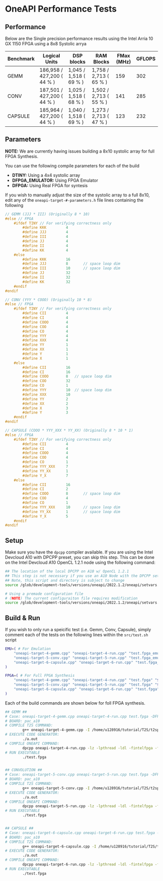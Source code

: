 # OneAPI Performance Tests

## Performance

Below are the Single precision performance results using the Intel Arria 10 GX 1150 FPGA using a 8x8 Systolic arrya

| Benchmark | Logical Units              | DSP blocks             | RAM Blocks             | FMax (MHz) | GFLOPS |
| --------- | -------------------------- | ---------------------- | ---------------------- | ---------- | ------ |
| GEMM      | 186,958 / 427,200 ( 44 % ) | 1,045 / 1,518 ( 69 % ) | 1,758 / 2,713 ( 65 % ) | 159        | 302    |
| CONV      | 187,501 / 427,200 ( 44 % ) | 1,025 / 1,518 ( 68 % ) | 1,502 / 2,713 ( 55 % ) | 141        | 285    |
| CAPSULE   | 185,964 / 427,200 ( 44 % ) | 1,040 / 1,518 ( 69 % ) | 1,273 / 2,713 ( 47 % ) | 123        | 232    |

## Parameters

**NOTE:** We are currently having issues building a 8x10 systolic array for full FPGA Synthesis.

You can use the following compile parameters for each of the build

- **DTINY:** Using a 4x4 systolic array
- **DFPGA_EMULATOR:** Using FPGA Emulator 
- **DFPGA:** Using Real FPGA for syntesis

If you wish to manually adjust the size of the systolic array to a full 8x10, 
edit any of the `oneapi-target-#-parameters.h` file lines containing the following 

```c++
// GEMM (JJJ * III) (Originally 8 * 10) 
#else // FPGA
    #ifdef TINY // For verifying correctness only
        #define KKK         4
        #define JJJ         4
        #define III         4
        #define JJ          4
        #define II          4
        #define KK          4
    #else
        #define KKK         16 
        #define JJJ         8       // space loop dim
        #define III         10      // space loop dim
        #define JJ          32    
        #define II          32
        #define KK          32
    #endif
#endif

// CONV (YYY * COOO) (Originally 10 * 8)
#else // FPGA
    #ifdef TINY // For verifying correctness only
        #define CII         4
        #define CI          4
        #define COOO        4
        #define COO         4
        #define CO          4
        #define YYY         4
        #define XXX         4
        #define YY          1
        #define XX          1
        #define Y           1
        #define X           1
    #else
        #define CII         16
        #define CI          16
        #define COOO        8   // space loop dim
        #define COO         32
        #define CO          1
        #define YYY         10  // space loop dim
        #define XXX         10
        #define YY          2
        #define XX          2
        #define X           3
        #define Y           3
    #endif
#endif

// CAPSULE (COOO * YYY_XXX * YY_XX) (Originally 8 * 10 * 1)
#else // FPGA
    #ifdef TINY // For verifying correctness only
        #define CII         4
        #define CI          4
        #define COOO        4
        #define COO         4
        #define CO          1
        #define YYY_XXX     7
        #define YY_XX       1
        #define Y_X         7
    #else
        #define CII         16
        #define CI          2
        #define COOO        8       // space loop dim
        #define COO         4
        #define CO          1
        #define YYY_XXX     10      // space loop dim
        #define YY_XX       1       // space loop dim
        #define Y_X         5
    #endif
#endif

```



## Setup

Make sure you have the `dpcpp` compiler available. If you are using the Intel Devcloud A10 with DPCPP preset, you can skip this step.
This can be done on the Intel Devcloud A10 OpenCL 1.2.1 node using the following command:
```bash
## The location of the local DPCPP on A10 w/ OpenCL 1.2.1
## This step is not necessary if you use an A10 Node with the DPCPP setup
## Note, this script and directory is subject to change
source /glob/development-tools/versions/oneapi/2022.1.2/oneapi/setvars.sh

# Using a premade configuration file
# (NOTE) The current configuraiton file requires modification
source /glob/development-tools/versions/oneapi/2022.1.2/oneapi/setvars.sh --config="${T2S_PATH}/oneapi_config.txt" 
```


## Build & Run

If you wish to only run a speicific test (i.e. Gemm, Conv, Capsule), simply comment each of the tests on the following lines 
within the `src/test.sh` script

```bash
EMU=( # For Emulation
    "oneapi-target-4-gemm.cpp" "oneapi-target-4-run.cpp" "test.fpga_emu" "$EMU_DEFINES"
    "oneapi-target-5-conv.cpp" "oneapi-target-5-run.cpp" "test.fpga_emu" "$EMU_DEFINES"
    "oneapi-target-6-capsule.cpp" "oneapi-target-6-run.cpp" "test.fpga_emu" "$EMU_DEFINES"
)

FPGA=( # For Full FPGA Synthesis 
    "oneapi-target-4-gemm.cpp" "oneapi-target-4-run.cpp" "test.fpga" "$FPGA_DEFINES"
    "oneapi-target-5-conv.cpp" "oneapi-target-5-run.cpp" "test.fpga" "$FPGA_DEFINES"
    "oneapi-target-6-capsule.cpp" "oneapi-target-6-run.cpp" "test.fpga" "$FPGA_DEFINES"
)
```


Each of the build commands are shown below for foll FPGA synthesis.

```bash
## GEMM ##
# Case: oneapi-target-4-gemm.cpp oneapi-target-4-run.cpp test.fpga -DFPGA
# BOARD: pac_a10
# COMPILE T2S COMMAND:
        g++ oneapi-target-4-gemm.cpp -I /home/u128916/tutorial/T2S/t2sp_OneAPI_private/t2s/src/ -I /home/u128916/tutorial/T2S/t2sp_OneAPI_private/t2s/tests/correctness/util  -I /home/u128916/tutorial/T2S/t2sp_OneAPI_private/Halide/include -L /home/u128916/tutorial/T2S/t2sp_OneAPI_private/Halide/bin -lz -lpthread -ldl -std=c++11 -lHalide -DFPGA 
# EXECUTE CODE GENERATOR:
        ./a.out
# COMPILE ONEAPI COMMAND: 
        dpcpp oneapi-target-4-run.cpp -lz -lpthread -ldl -fintelfpga -fsycl -fsycl-device-code-split=off -DFPGA  -Xshardware -Xsboard=intel_a10gx_pac:pac_a10 -o ./test.fpga -reuse-exe=./test.fpga
# RUN EXECUTABLE
        ./test.fpga


## CONVOLUTION ##
# Case: oneapi-target-5-conv.cpp oneapi-target-5-run.cpp test.fpga -DFPGA
# BOARD: pac_a10
# COMPILE T2S COMMAND:
        g++ oneapi-target-5-conv.cpp -I /home/u128916/tutorial/T2S/t2sp_OneAPI_private/t2s/src/ -I /home/u128916/tutorial/T2S/t2sp_OneAPI_private/t2s/tests/correctness/util  -I /home/u128916/tutorial/T2S/t2sp_OneAPI_private/Halide/include -L /home/u128916/tutorial/T2S/t2sp_OneAPI_private/Halide/bin -lz -lpthread -ldl -std=c++11 -lHalide -DFPGA 
# EXECUTE CODE GENERATOR:
        ./a.out
# COMPILE ONEAPI COMMAND: 
        dpcpp oneapi-target-5-run.cpp -lz -lpthread -ldl -fintelfpga -fsycl -fsycl-device-code-split=off -DFPGA  -Xshardware -Xsboard=intel_a10gx_pac:pac_a10 -o ./test.fpga -reuse-exe=./test.fpga
# RUN EXECUTABLE
        ./test.fpga


## CAPSULE ##
# Case: oneapi-target-6-capsule.cpp oneapi-target-6-run.cpp test.fpga -DFPGA
# BOARD: pac_a10
# COMPILE T2S COMMAND:
        g++ oneapi-target-6-capsule.cpp -I /home/u128916/tutorial/T2S/t2sp_OneAPI_private/t2s/src/ -I /home/u128916/tutorial/T2S/t2sp_OneAPI_private/t2s/tests/correctness/util  -I /home/u128916/tutorial/T2S/t2sp_OneAPI_private/Halide/include -L /home/u128916/tutorial/T2S/t2sp_OneAPI_private/Halide/bin -lz -lpthread -ldl -std=c++11 -lHalide -DFPGA 
# EXECUTE CODE GENERATOR:
        ./a.out
# COMPILE ONEAPI COMMAND: 
        dpcpp oneapi-target-6-run.cpp -lz -lpthread -ldl -fintelfpga -fsycl -fsycl-device-code-split=off -DFPGA  -Xshardware -Xsboard=intel_a10gx_pac:pac_a10 -o ./test.fpga -reuse-exe=./test.fpga
# RUN EXECUTABLE
        ./test.fpga
```

